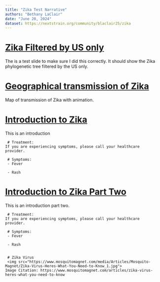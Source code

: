 ```yaml
---
title: "Zika Test Narrative"
authors: "Bethany LaClair"
date: "June 20, 2024"
dataset: https://nextstrain.org/community/blaclair25/zika
---
```


# [Zika Filtered by US only](https://nextstrain.org/community/blaclair25/zika?f_country=USA) 

The is a test slide to make sure I did this correctly. It should show the Zika phylogenetic tree filtered by the US only. 

# [Geographical transmission of Zika](https://nextstrain.org/community/blaclair25/zika?animate=2012-05-29,2016-11-04,0,0,30000&d=map&p=full)

Map of transmission of Zika with animation. 

# [Introduction to Zika](https://nextstrain.org/community/blaclair25/zika)

This is an introduction

```auspiceMainDisplayMarkdown
 # Treatment: 
If you are experiencing symptoms, please call your healthcare provider.

 # Symptoms:
 - Fever

 - Rash
```
# [Introduction to Zika Part Two](https://nextstrain.org/community/blaclair25/zika)

This is an introduction part two. 

```auspiceMainDisplayMarkdown
 # Treatment: 
If you are experiencing symptoms, please call your healthcare provider.

 # Symptoms:
 - Fever

 - Rash


 # Zika Virus
 <img src="https://www.mosquitomagnet.com/media/Articles/Mosquito-Magnet/Zika-Virus-Heres-What-You-Need-to-Know_1.jpg">
Image Citation: https://www.mosquitomagnet.com/articles/zika-virus-heres-what-you-need-to-know
```



